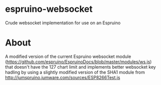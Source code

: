 # espruino-websocket
Crude websocket implementation for use on an Espruino

# About

A modified version of the current Espruino websocket module (https://github.com/espruino/EspruinoDocs/blob/master/modules/ws.js) that doesn't have the 127 chart limit and implements better websocket key hadling by using a slightly modified version of the SHA1 module from http://jumspruino.jumware.com/sources/ESP8266Test.js

